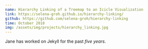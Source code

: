 ```yaml
---
name: Hierarchy Linking of a Treemap to an Icicle Visualization
link: https://selena-groh.github.io/hierarchy-linking/
github: https://github.com/selena-groh/hierarchy-linking
time: October 2018
img: /assets/img/projects/hierarchy_linking.jpg
---
```

Jane has worked on Jekyll for the past *five years*.
